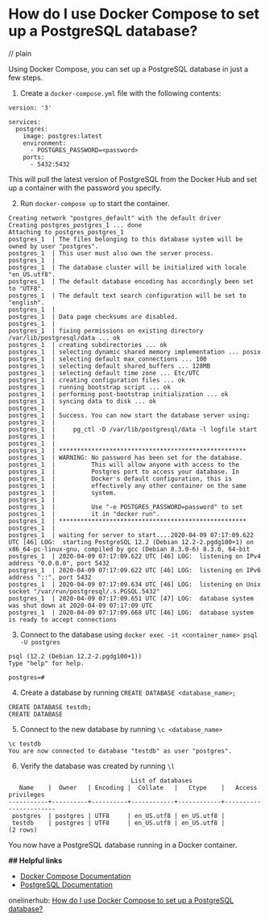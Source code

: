 # How do I use Docker Compose to set up a PostgreSQL database?
// plain

Using Docker Compose, you can set up a PostgreSQL database in just a few steps.

1. Create a `docker-compose.yml` file with the following contents:
```
version: '3'

services:
  postgres:
    image: postgres:latest
    environment:
      - POSTGRES_PASSWORD=<password>
    ports:
      - 5432:5432
```
This will pull the latest version of PostgreSQL from the Docker Hub and set up a container with the password you specify.

2. Run `docker-compose up` to start the container.

```
Creating network "postgres_default" with the default driver
Creating postgres_postgres_1 ... done
Attaching to postgres_postgres_1
postgres_1  | The files belonging to this database system will be owned by user "postgres".
postgres_1  | This user must also own the server process.
postgres_1  |
postgres_1  | The database cluster will be initialized with locale "en_US.utf8".
postgres_1  | The default database encoding has accordingly been set to "UTF8".
postgres_1  | The default text search configuration will be set to "english".
postgres_1  |
postgres_1  | Data page checksums are disabled.
postgres_1  |
postgres_1  | fixing permissions on existing directory /var/lib/postgresql/data ... ok
postgres_1  | creating subdirectories ... ok
postgres_1  | selecting dynamic shared memory implementation ... posix
postgres_1  | selecting default max_connections ... 100
postgres_1  | selecting default shared_buffers ... 128MB
postgres_1  | selecting default time zone ... Etc/UTC
postgres_1  | creating configuration files ... ok
postgres_1  | running bootstrap script ... ok
postgres_1  | performing post-bootstrap initialization ... ok
postgres_1  | syncing data to disk ... ok
postgres_1  |
postgres_1  | Success. You can now start the database server using:
postgres_1  |
postgres_1  |     pg_ctl -D /var/lib/postgresql/data -l logfile start
postgres_1  |
postgres_1  |
postgres_1  | ****************************************************
postgres_1  | WARNING: No password has been set for the database.
postgres_1  |          This will allow anyone with access to the
postgres_1  |          Postgres port to access your database. In
postgres_1  |          Docker's default configuration, this is
postgres_1  |          effectively any other container on the same
postgres_1  |          system.
postgres_1  |
postgres_1  |          Use "-e POSTGRES_PASSWORD=password" to set
postgres_1  |          it in "docker run".
postgres_1  | ****************************************************
postgres_1  |
postgres_1  | waiting for server to start....2020-04-09 07:17:09.622 UTC [46] LOG:  starting PostgreSQL 12.2 (Debian 12.2-2.pgdg100+1) on x86_64-pc-linux-gnu, compiled by gcc (Debian 8.3.0-6) 8.3.0, 64-bit
postgres_1  | 2020-04-09 07:17:09.622 UTC [46] LOG:  listening on IPv4 address "0.0.0.0", port 5432
postgres_1  | 2020-04-09 07:17:09.622 UTC [46] LOG:  listening on IPv6 address "::", port 5432
postgres_1  | 2020-04-09 07:17:09.634 UTC [46] LOG:  listening on Unix socket "/var/run/postgresql/.s.PGSQL.5432"
postgres_1  | 2020-04-09 07:17:09.651 UTC [47] LOG:  database system was shut down at 2020-04-09 07:17:09 UTC
postgres_1  | 2020-04-09 07:17:09.668 UTC [46] LOG:  database system is ready to accept connections
```

3. Connect to the database using `docker exec -it <container_name> psql -U postgres`

```
psql (12.2 (Debian 12.2-2.pgdg100+1))
Type "help" for help.

postgres=#
```

4. Create a database by running `CREATE DATABASE <database_name>;`

```
CREATE DATABASE testdb;
CREATE DATABASE
```

5. Connect to the new database by running `\c <database_name>`

```
\c testdb
You are now connected to database "testdb" as user "postgres".
```

6. Verify the database was created by running `\l`

```
                                  List of databases
   Name    |  Owner   | Encoding |  Collate   |   Ctype    |   Access privileges
-----------+----------+----------+------------+------------+-----------------------
 postgres  | postgres | UTF8     | en_US.utf8 | en_US.utf8 |
 testdb    | postgres | UTF8     | en_US.utf8 | en_US.utf8 |
(2 rows)
```

You now have a PostgreSQL database running in a Docker container.

**## Helpful links**
- [Docker Compose Documentation](https://docs.docker.com/compose/)
- [PostgreSQL Documentation](https://www.postgresql.org/docs/)

onelinerhub: [How do I use Docker Compose to set up a PostgreSQL database?](https://onelinerhub.com/postgresql/how-do-i-use-docker-compose-to-set-up-a-postgresql-database)